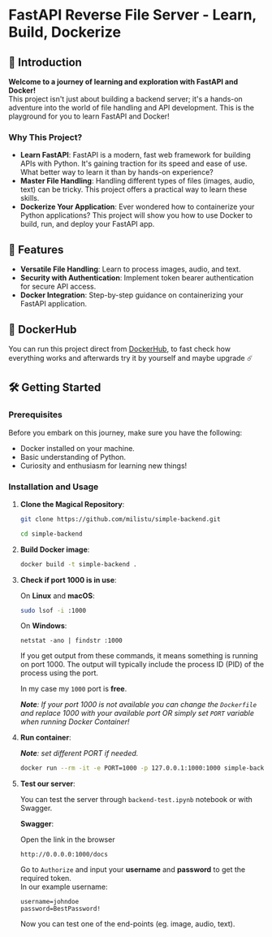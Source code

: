 # FastAPI Reverse File Server - Learn, Build, Dockerize

## 🚀 Introduction

**Welcome to a journey of learning and exploration with FastAPI and Docker!** <br>
This project isn't just about building a backend server; it's a hands-on adventure into the world of file handling and API development. This is the playground for you to learn FastAPI and Docker!

### Why This Project?

- **Learn FastAPI**: FastAPI is a modern, fast web framework for building APIs with Python. It's gaining traction for its speed and ease of use. What better way to learn it than by hands-on experience?
- **Master File Handling**: Handling different types of files (images, audio, text) can be tricky. This project offers a practical way to learn these skills.
- **Dockerize Your Application**: Ever wondered how to containerize your Python applications? This project will show you how to use Docker to build, run, and deploy your FastAPI app.

## 🌟 Features

- **Versatile File Handling**: Learn to process images, audio, and text.
- **Security with Authentication**: Implement token bearer authentication for secure API access.
- **Docker Integration**: Step-by-step guidance on containerizing your FastAPI application.

## 🐳 DockerHub

You can run this project direct from [DockerHub](https://hub.docker.com/repository/docker/studeni/simple-backend/general), to fast check how everything works and afterwards try it by yourself and maybe upgrade ☄️

## 🛠 Getting Started

### Prerequisites

Before you embark on this journey, make sure you have the following:
- Docker installed on your machine.
- Basic understanding of Python.
- Curiosity and enthusiasm for learning new things!



### Installation and Usage

1. **Clone the Magical Repository**:
   ```bash
   git clone https://github.com/milistu/simple-backend.git
   ```
   ```bash
   cd simple-backend
   ```
3. **Build Docker image**:
    ```bash
    docker build -t simple-backend .
    ```

4. **Check if port 1000 is in use**:

    On **Linux** and **macOS**:
    ```bash
    sudo lsof -i :1000
    ```
    On **Windows**:
    ```
    netstat -ano | findstr :1000
    ```
    If you get output from these commands, it means something is running on port 1000. The output will typically include the process ID (PID) of the process using the port.

    In my case my `1000` port is **free**.

    _**Note**: If your port 1000 is not available you can change the `Dockerfile` and replace 1000 with your available port OR simply set `PORT` variable when running Docker Container!_

4. **Run container**:

    _**Note**: set different PORT if needed._

    ```bash
    docker run --rm -it -e PORT=1000 -p 127.0.0.1:1000:1000 simple-backend
    ```

5. **Test our server**:

    You can test the server through `backend-test.ipynb` notebook or with Swagger.

    **Swagger**:

    Open the link in the browser
    ```
    http://0.0.0.0:1000/docs
    ```

    Go to `Authorize` and input your **username** and **password** to get the required token. <br>
    In our example username:
    ```
    username=johndoe
    password=BestPassword!
    ```

    Now you can test one of the end-points (eg. image, audio, text).